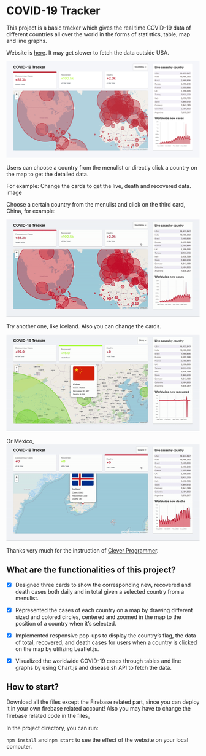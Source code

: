 # COVID-19 Tracker

This project is a basic tracker which gives the real time COVID-19 data of different countries all over the world in the forms of statistics, table, map and line graphs. 

Website is [here](https://covid-19-tracker-xiangning.web.app/). It may get slower to fetch the data outside USA.

![image](https://github.com/Xiangning2020/COVID-19-Tracker/blob/master/page.png)


Users can choose a country from the menulist or directly click a country on the map to get the detailed data. 

For example:
Change the cards to get the live, death and recovered data.
image

Choose a certain country from the menulist and click on the third card, China, for example:

![image](https://github.com/Xiangning2020/COVID-19-Tracker/blob/master/china.gif)

Try another one, like Iceland. Also you can change the cards.

![image](https://github.com/Xiangning2020/COVID-19-Tracker/blob/master/iceland.gif)

Or Mexico,
![image](https://github.com/Xiangning2020/COVID-19-Tracker/blob/master/mexico.gif)


Thanks very much for the instruction of [Clever Programmer](https://www.youtube.com/channel/UCqrILQNl5Ed9Dz6CGMyvMTQ).

## What are the functionalities of this project?

- [x] Designed three cards to show the corresponding new, recovered and death cases both daily and in total given a
selected country from a menulist.
- [x] Represented the cases of each country on a map by drawing different sized and colored circles, centered and zoomed
in the map to the position of a country when it’s selected.
- [x] Implemented responsive pop-ups to display the country’s flag, the data of total, recovered, and death cases for users
when a country is clicked on the map by utilizing Leaflet.js.
- [x] Visualized the worldwide COVID-19 cases through tables and line graphs by using Chart.js and disease.sh API to
fetch the data.



## How to start?

Download all the files except the Firebase related part, since you can deploy it in your own firebase related account!
Also you may have to change the firebase related code in the files。

In the project directory, you can run:

`npm install` and `npm start` to see the effect of the website on your local computer.

